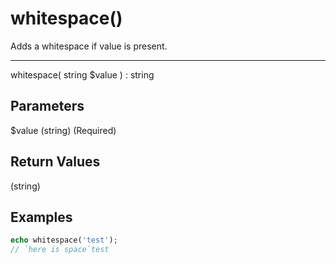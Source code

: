 # whitespace()

Adds a whitespace if value is present.

---

whitespace( string $value ) : string

## Parameters

$value (string) (Required)

## Return Values

(string)

## Examples

```php
echo whitespace('test');
// `here is space`test
```
